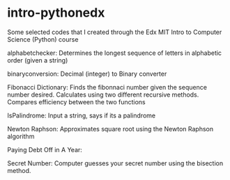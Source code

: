 # intro-pythonedx

Some selected codes that I created through the Edx MIT Intro to Computer Science (Python) course

alphabetchecker:
  Determines the longest sequence of letters in alphabetic order (given a string)

binaryconversion:
  Decimal (integer) to Binary converter

Fibonacci Dictionary:
  Finds the fibonnaci number given the sequence number desired. Calculates using two different
  recursive methods. Compares efficiency between the two functions

IsPalindrome:
  Input a string, says if its a palindrome

Newton Raphson:
  Approximates square root using the Newton Raphson algorithm
 
Paying Debt Off in A Year:

Secret Number:
  Computer guesses your secret number using the bisection method.
